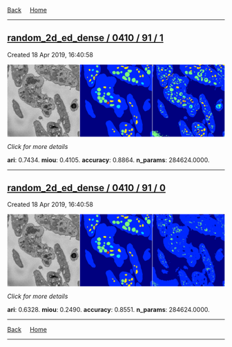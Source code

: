 
[Back](..)&nbsp;&nbsp;&nbsp;&nbsp;&nbsp;[Home](https://leapmanlab.github.io/snapshots)

---

<div class="summary"><a href="1"><h2>random_2d_ed_dense / 0410 / 91 / 1</h2></a><p>Created 18 Apr 2019, 16:40:58
</p><a href="1"><img src="1/media/summary.png" align="center"></a><p>
<i>Click for more details</i>
</p></div>

**ari**: 0.7434. **miou**: 0.4105. **accuracy**: 0.8864. **n_params**: 284624.0000. 

---

<div class="summary"><a href="0"><h2>random_2d_ed_dense / 0410 / 91 / 0</h2></a><p>Created 18 Apr 2019, 16:40:58
</p><a href="0"><img src="0/media/summary.png" align="center"></a><p>
<i>Click for more details</i>
</p></div>

**ari**: 0.6328. **miou**: 0.2490. **accuracy**: 0.8551. **n_params**: 284624.0000. 

---

[Back](..)&nbsp;&nbsp;&nbsp;&nbsp;&nbsp;[Home](https://leapmanlab.github.io/snapshots)

---